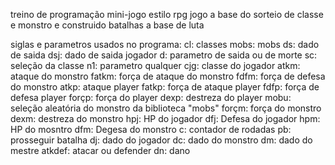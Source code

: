 treino de programação
mini-jogo estilo rpg
jogo a base do sorteio de classe e monstro e construido batalhas a base de luta

siglas e parametros usados no programa:
cl: classes
mobs: mobs
ds: dado de saida
dsj: dado de saida jogador
d: parametro de saida ou de morte
sc: seleção da classe
n1: parametro qualquer
cjg: classe do jogador
atkm: ataque do monstro
fatkm: força de ataque do monstro
fdfm: força de defesa do monstro
atkp: ataque player
fatkp: força de ataque player
fdfp: força de defesa player
forçp: força do player
dexp: destreza do player
mobu: seleção aleatória do monstro da biblioteca "mobs"
forçm: força do monstro
dexm: destreza do monstro
hpj: HP do jogador
dfj: Defesa do jogador
hpm: HP do mosntro
dfm: Degesa do monstro
c: contador de rodadas
pb: prosseguir batalha
dj: dado do jogador
dc: dado do monstro
dm: dado do mestre
atkdef: atacar ou defender
dn: dano
